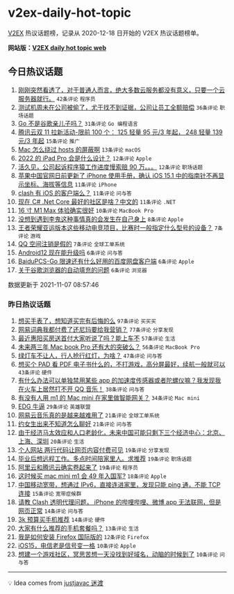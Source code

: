 # v2ex-daily-hot-topic

[V2EX](https://www.v2ex.com/) 热议话题榜，记录从 2020-12-18 日开始的 V2EX 热议话题榜单。

**网站版：[V2EX daily hot topic web](https://boojack.github.io/v2ex-daily-hot-topic-web/)**

## 今日热议话题

<!-- TODAY BEGIN -->

1. [刚刚突然看透了，对于普通人而言，绝大多数云服务都没有意义，只要一个云服务器就行。](https://www.v2ex.com/t/813621) `42条评论` `程序员`
1. [测试机周未在公司被偷了，尤于找不到证据，公司让员工全额赔偿](https://www.v2ex.com/t/813601) `36条评论` `职场话题`
1. [Go 不是谷歌亲儿子吗？](https://www.v2ex.com/t/813608) `31条评论` `Go 编程语言`
1. [腾讯云双 11 拉新活动-限前 100 个： 125 轻量 95 元/3 年起， 248 轻量 139 元/3 年起](https://www.v2ex.com/t/813591) `15条评论` `推广`
1. [Mac 怎么绕过 hosts 的屏蔽啊](https://www.v2ex.com/t/813626) `13条评论` `macOS`
1. [2022 的 iPad Pro 会是什么设计？](https://www.v2ex.com/t/813622) `12条评论` `Apple`
1. [活久见，公司起诉程序猿工作进度慢索赔 90 万。。。](https://www.v2ex.com/t/813617) `12条评论` `职场话题`
1. [苹果中国官网日前更新了 iPhone 使用手册，确认 iOS 15.1 中的指南针不再显示坐标、海拔等信息](https://www.v2ex.com/t/813643) `11条评论` `iPhone`
1. [clash 有 iOS 的客户端么？](https://www.v2ex.com/t/813638) `11条评论` `问与答`
1. [现在 C# .Net Core 最好的社区是啥？中文的](https://www.v2ex.com/t/813583) `11条评论` `.NET`
1. [16 寸 M1 Max 体验确实很好](https://www.v2ex.com/t/813625) `10条评论` `MacBook Pro`
1. [没想到遇到李鬼这种事情真的会发生在自己身上](https://www.v2ex.com/t/813655) `8条评论` `Apple`
1. [王者荣耀亚运版本这些移动电竞项目，比赛时一般指定什么型号的设备？](https://www.v2ex.com/t/813620) `7条评论` `游戏`
1. [QQ 空间注销是假的](https://www.v2ex.com/t/813614) `7条评论` `全球工单系统`
1. [Android12 现在能升级吗](https://www.v2ex.com/t/813595) `6条评论` `问与答`
1. [BaiduPCS-Go 限速还有什么好用的百度网盘客户端](https://www.v2ex.com/t/813590) `6条评论` `Apple`
1. [关于谷歌浏览器的自动填充的问题](https://www.v2ex.com/t/813589) `6条评论` `浏览器`

数据更新于 2021-11-07 08:57:46

<!-- TODAY END -->

### 昨日热议话题

<!-- YESTERDAY BEGIN -->

1. [想买手表了，想知道买完有后悔的么](https://www.v2ex.com/t/813433) `97条评论` `买买买`
1. [网易词典我都付费了还尼玛要给我营销？](https://www.v2ex.com/t/813430) `77条评论` `分享发现`
1. [最近惠阳买房送首付大家听说了吗？能上车不](https://www.v2ex.com/t/813456) `57条评论` `生活`
1. [未来两三年 Mac book Pro 还有大的突破么？](https://www.v2ex.com/t/813446) `56条评论` `MacBook Pro`
1. [绿灯车不让人，行人抢行红灯，为啥？](https://www.v2ex.com/t/813475) `47条评论` `问与答`
1. [想买个 PAD 看 PDF 电子书什么的，不打游戏，高分屏最好，续航一般就可以](https://www.v2ex.com/t/813451) `43条评论` `硬件`
1. [有什么办法可以单独禁用某些 app 的加速度传感器或者陀螺仪嘛？我发现我在火车上居然打不开 QQ 音乐！](https://www.v2ex.com/t/813447) `38条评论` `问与答`
1. [有没有人用 m1 的 Mac mini 在家里做智能网关？](https://www.v2ex.com/t/813435) `34条评论` `Mac mini`
1. [EDG 牛逼](https://www.v2ex.com/t/813568) `29条评论` `英雄联盟`
1. [网易云音乐真的是越来越难用了](https://www.v2ex.com/t/813515) `21条评论` `全球工单系统`
1. [约女生出来不知道怎么聊好](https://www.v2ex.com/t/813510) `21条评论` `问与答`
1. [由于经济马太效应和人口老龄化，未来中国可能只剩下三个经济中心：北京、上海、深圳](https://www.v2ex.com/t/813480) `20条评论` `生活`
1. [个人网站 两行代码让网页内容付费可见](https://www.v2ex.com/t/813520) `19条评论` `分享发现`
1. [毕业后想远程工作。多点时间陪家里人。求推荐](https://www.v2ex.com/t/813493) `19条评论` `职场话题`
1. [阿里云和腾讯云确实卷起来了](https://www.v2ex.com/t/813424) `19条评论` `程序员`
1. [这时候买 mac mini m1 会 49 年入国军?](https://www.v2ex.com/t/813492) `18条评论` `Apple`
1. [中国移动宽带，想通过 IPv6，直接连进家里，发现只能 ping 通，不能 TCP 连接](https://www.v2ex.com/t/813445) `15条评论` `宽带症候群`
1. [请教 Clash 透明代理问题， iPhone 的哔哩哔哩、微博 app 无法联网，但是网页正常](https://www.v2ex.com/t/813550) `14条评论` `问与答`
1. [3k 预算买手机推荐](https://www.v2ex.com/t/813439) `14条评论` `硬件`
1. [大家有什么推荐的手机套餐吗？](https://www.v2ex.com/t/813484) `13条评论` `生活`
1. [我是如何安装 Firefox 国际版的](https://www.v2ex.com/t/813454) `12条评论` `Firefox`
1. [iOS15，电信老是信号变一格](https://www.v2ex.com/t/813548) `10条评论` `Apple`
1. [想建一个游戏社区，冥思苦想一天没找到好域名，动脑的时候到了](https://www.v2ex.com/t/813537) `10条评论` `问与答`

<!-- YESTERDAY END -->

---

💡 Idea comes from [justjavac 迷渡](https://github.com/justjavac/)
